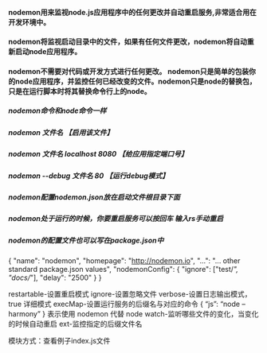 #### nodemon用来监视node.js应用程序中的任何更改并自动重启服务,非常适合用在开发环境中。

#### nodemon将监视启动目录中的文件，如果有任何文件更改，nodemon将自动重新启动node应用程序。

#### nodemon不需要对代码或开发方式进行任何更改。 nodemon只是简单的包装你的node应用程序，并监控任何已经改变的文件。nodemon只是node的替换包，只是在运行脚本时将其替换命令行上的node。


##### nodemon命令和node命令一样
##### nodemon 文件名 【启用该文件】
##### nodemon 文件名 localhost 8080 【给应用指定端口号】
##### nodemon --debug 文件名 80 【运行debug模式】

##### nodemon配置nodemon.json放在启动文件根目录下面     
##### nodemon处于运行的时候，你要重启服务可以按回车 输入rs手动重启 


##### nodemon的配置文件也可以写在package.json中
{
  "name": "nodemon",
  "homepage": "http://nodemon.io",
  "...": "... other standard package.json values",
  "nodemonConfig": {
    "ignore": ["test/*", "docs/*"],
    "delay": "2500"
  }
}




restartable-设置重启模式 
ignore-设置忽略文件 
verbose-设置日志输出模式，true 详细模式 
execMap-设置运行服务的后缀名与对应的命令 
{ 
“js”: “node –harmony” 
} 
表示使用 nodemon 代替 node 
watch-监听哪些文件的变化，当变化的时候自动重启 
ext-监控指定的后缀文件名


模块方式：查看例子index.js文件










